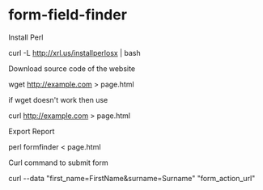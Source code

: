 # form-field-finder

Install Perl

curl -L http://xrl.us/installperlosx | bash


Download source code of the website

wget http://example.com > page.html

if wget doesn't work then use

curl http://example.com > page.html


Export Report

perl formfinder < page.html


Curl command to submit form

curl --data "first_name=FirstName&surname=Surname" "form_action_url"
